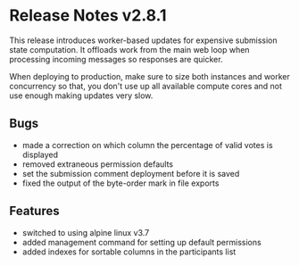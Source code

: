 Release Notes v2.8.1
====================

This release introduces worker-based updates for expensive submission state
computation. It offloads work from the main web loop when processing
incoming messages so responses are quicker.

When deploying to production, make sure to size both instances and worker
concurrency so that, you don't use up all available compute cores and not
use enough making updates very slow.

Bugs
----

* made a correction on which column the percentage of valid votes is displayed
* removed extraneous permission defaults
* set the submission comment deployment before it is saved
* fixed the output of the byte-order mark in file exports

Features
--------

* switched to using alpine linux v3.7
* added management command for setting up default permissions
* added indexes for sortable columns in the participants list

